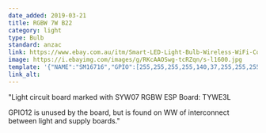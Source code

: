 ```yaml
---
date_added: 2019-03-21
title: RGBW 7W B22
category: light
type: Bulb
standard: anzac
link: https://www.ebay.com.au/itm/Smart-LED-Light-Bulb-Wireless-WiFi-Color-Dimmable-RGB-W-Lamp-AU-Stock-7W-B22/192725965159
image: https://i.ebayimg.com/images/g/RKcAAOSwg-tcRZqn/s-l1600.jpg
template: '{"NAME":"SM16716","GPIO":[255,255,255,255,140,37,255,255,255,255,141,255,255],"FLAG":0,"BASE":18}' 
link_alt: 
---
```


"Light circuit board marked with SYW07 RGBW
ESP Board: TYWE3L

GPIO12 is unused by the board, but is found on WW of interconnect between light and supply boards."
